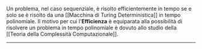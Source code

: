 Un problema, nel caso sequenziale, è risolto efficientemente in tempo se e solo se è risolto da una [[Macchina di Turing Deterministica]] in tempo polinomiale.
Il motivo per cui l'**Efficienza** è equiparata alla possibilità di risolvere un problema in tempo polinomiale è dovuto allo studio della [[Teoria della Complessità Computazionale]].

---------------------------------------------------------------